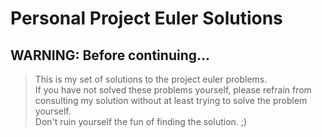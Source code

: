 # Personal Project Euler Solutions

## WARNING: Before continuing...

> This is my set of solutions to the project euler problems.  
> If you have not solved these problems yourself, please refrain from consulting my solution without at least trying to solve the problem yourself.  
> Don't ruin yourself the fun of finding the solution. ;)
